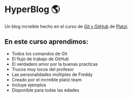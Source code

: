 # HyperBlog     🌎
Un blog increible hecho en el curso de [Git y GitHub](http://platzi.com/cursos/git-github/ "Git y GitHub") de [Platzi](http://platzi.com "Platzi").

## En este curso aprendimos:
* Todos los comandos de Git
* El flujo de trabajo de GitHub
* El verdadero amor por la buenas practicas
* Trucos muy locos del profesor
* Las personalidades múltiples de Freddy
* Creado por el increible platzi team
* Incluye ejemplos
* Disponible para todas las edades
